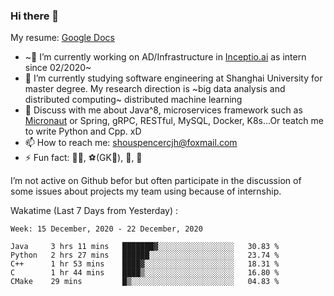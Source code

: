 ### Hi there 👋

My resume: [Google Docs](https://docs.google.com/document/d/1o7iQKDF-_HZUHg6cGiCSl6txrcuQ2tbQttHFFAUeRhc/edit?usp=sharing)

- ~🔭 I’m currently working on AD/Infrastructure in [Inceptio.ai](https://www.inceptio.ai/) as intern since 02/2020~
- 🌱 I’m currently studying software engineering at Shanghai University for master degree. My research direction is ~big data analysis and distributed computing~ distributed machine learning
- 💬 Discuss with me about Java^8, microservices framework such as [Micronaut](http://micronaut.io/) or Spring, gRPC, RESTful, MySQL, Docker, K8s...Or teatch me to write Python and Cpp. xD
- 📫 How to reach me: shouspencercjh@foxmail.com
- ⚡ Fun fact: 🚴‍♂️, ⚽(GK🥅), 🏓, 🏸

I’m not active on Github befor but often participate in the discussion of some issues about projects my team using because of internship.

Wakatime (Last 7 Days from Yesterday) :

<!--START_SECTION:waka-->
```text
Week: 15 December, 2020 - 22 December, 2020

Java     3 hrs 11 mins   ███████▓░░░░░░░░░░░░░░░░░   30.83 % 
Python   2 hrs 27 mins   ██████░░░░░░░░░░░░░░░░░░░   23.74 % 
C++      1 hr 53 mins    ████▓░░░░░░░░░░░░░░░░░░░░   18.31 % 
C        1 hr 44 mins    ████▒░░░░░░░░░░░░░░░░░░░░   16.80 % 
CMake    29 mins         █▒░░░░░░░░░░░░░░░░░░░░░░░   04.83 % 
```
<!--END_SECTION:waka-->
